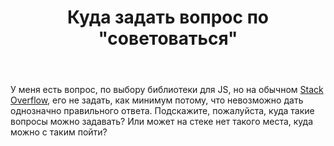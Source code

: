 ﻿---
title: "Куда задать вопрос по &quot;советоваться&quot;"
se.owner.user_id: 208171
se.owner.display_name: "Jarry Roxwell"
se.owner.link: "https://ru.meta.stackoverflow.com/users/208171/jarry-roxwell"
se.link: "https://ru.meta.stackoverflow.com/questions/12739/%d0%9a%d1%83%d0%b4%d0%b0-%d0%b7%d0%b0%d0%b4%d0%b0%d1%82%d1%8c-%d0%b2%d0%be%d0%bf%d1%80%d0%be%d1%81-%d0%bf%d0%be-%d1%81%d0%be%d0%b2%d0%b5%d1%82%d0%be%d0%b2%d0%b0%d1%82%d1%8c%d1%81%d1%8f"
se.question_id: 12739
se.post_type: question
---
<p>У меня есть вопрос, по выбору библиотеки для JS, но на обычном <a href="https://ru.stackoverflow.com">Stack Overflow</a>, его не задать, как минимум потому, что невозможно дать однозначно правильного ответа. Подскажите, пожалуйста, куда такие вопросы можно задавать? Или может на стеке нет такого места, куда можно с таким пойти?</p>

